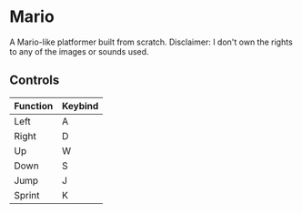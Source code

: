 # Mario
A Mario-like platformer built from scratch. Disclaimer: I don't own the rights to any of the images or sounds used.

## Controls

| Function | Keybind |
| ------- | ----- |
| Left    | A     |
| Right   | D     |
| Up      | W     |
| Down    | S     |
| Jump    | J     |
| Sprint  | K     |
